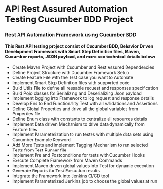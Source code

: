 # API Rest Assured Automation Testing Cucumber BDD Project

### Rest API Automation Framework using Cucumber BDD 

#### This Rest API testing project consist of Cucumber BDD, Behavior Driven Development Framework with Smart Step Definition files, Maven, Cucumber reports, JSON payload, and more see technical details below:

* Create Maven Project with Cucumber and Rest Assured Dependencies 
* Define Project Structure with Cucumber Framework Setup 
* Create Feature File with the Test case you want to Automate 
* Implement Smart Step Definition files with supported code 
* Build Utils File to define all reusable request and responses specification 
* Build Pojo classes for Serializing and Deserializing Json payload 
* Implement logging into Framework to log request and response details 
* Develop End to End Functionality Test with all validations and Assertions 
* Define Global Properties and drive all the global variables from Properties file 
* Define Enum class with constants to centralize all resources details 
* Implement Data driven Mechanism to drive data dynamically from Feature files 
* Implement Parameterization to run testes with multiple data sets using Cucumber Example Keyword 
* Add More Tests and implement Tagging Mechanism to run selected Tests from Test Runner file 
* Implement Pre and Postconditions for tests with Cucumber Hooks
* Execute Complete Framework from Maven Commands 
* Implement Maven driven global values into Test for dynamic execution 
* Generate Reports for Test Execution results 
* Integrate the Framework into Jenkins CI/CD tool 
* Implement Parameterized Jenkins job to choose the global values at run 
